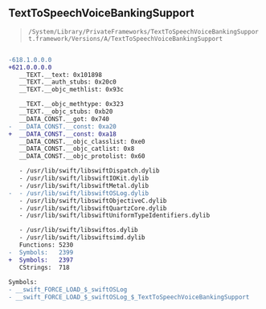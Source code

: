 ## TextToSpeechVoiceBankingSupport

> `/System/Library/PrivateFrameworks/TextToSpeechVoiceBankingSupport.framework/Versions/A/TextToSpeechVoiceBankingSupport`

```diff

-618.1.0.0.0
+621.0.0.0.0
   __TEXT.__text: 0x101898
   __TEXT.__auth_stubs: 0x20c0
   __TEXT.__objc_methlist: 0x93c

   __TEXT.__objc_methtype: 0x323
   __TEXT.__objc_stubs: 0xb20
   __DATA_CONST.__got: 0x740
-  __DATA_CONST.__const: 0xa20
+  __DATA_CONST.__const: 0xa18
   __DATA_CONST.__objc_classlist: 0xe0
   __DATA_CONST.__objc_catlist: 0x8
   __DATA_CONST.__objc_protolist: 0x60

   - /usr/lib/swift/libswiftDispatch.dylib
   - /usr/lib/swift/libswiftIOKit.dylib
   - /usr/lib/swift/libswiftMetal.dylib
-  - /usr/lib/swift/libswiftOSLog.dylib
   - /usr/lib/swift/libswiftObjectiveC.dylib
   - /usr/lib/swift/libswiftQuartzCore.dylib
   - /usr/lib/swift/libswiftUniformTypeIdentifiers.dylib

   - /usr/lib/swift/libswiftos.dylib
   - /usr/lib/swift/libswiftsimd.dylib
   Functions: 5230
-  Symbols:   2399
+  Symbols:   2397
   CStrings:  718
 
Symbols:
- __swift_FORCE_LOAD_$_swiftOSLog
- __swift_FORCE_LOAD_$_swiftOSLog_$_TextToSpeechVoiceBankingSupport

```
